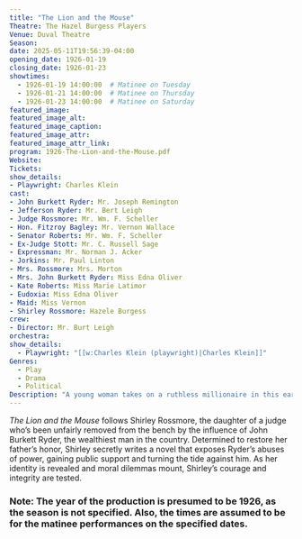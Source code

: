 ```yaml
---
title: "The Lion and the Mouse"
Theatre: The Hazel Burgess Players
Venue: Duval Theatre
Season: 
date: 2025-05-11T19:56:39-04:00
opening_date: 1926-01-19
closing_date: 1926-01-23
showtimes:
  - 1926-01-19 14:00:00  # Matinee on Tuesday
  - 1926-01-21 14:00:00  # Matinee on Thursday
  - 1926-01-23 14:00:00  # Matinee on Saturday
featured_image: 
featured_image_alt: 
featured_image_caption: 
featured_image_attr: 
featured_image_attr_link: 
program: 1926-The-Lion-and-the-Mouse.pdf
Website: 
Tickets: 
show_details: 
- Playwright: Charles Klein
cast:
- John Burkett Ryder: Mr. Joseph Remington
- Jefferson Ryder: Mr. Bert Leigh
- Judge Rossmore: Mr. Wm. F. Scheller
- Hon. Fitzroy Bagley: Mr. Vernon Wallace
- Senator Roberts: Mr. Wm. F. Scheller
- Ex-Judge Stott: Mr. C. Russell Sage
- Expressman: Mr. Norman J. Acker
- Jorkins: Mr. Paul Linton
- Mrs. Rossmore: Mrs. Morton
- Mrs. John Burkett Ryder: Miss Edna Oliver
- Kate Roberts: Miss Marie Latimor
- Eudoxia: Miss Edna Oliver
- Maid: Miss Vernon
- Shirley Rossmore: Hazele Burgess
crew:
- Director: Mr. Burt Leigh
orchestra:
show_details: 
  - Playwright: "[[w:Charles Klein (playwright)|Charles Klein]]"
Genres:
  - Play
  - Drama
  - Political
Description: "A young woman takes on a ruthless millionaire in this early 20th-century drama about corruption, justice and the power of public opinion."
---
```

*The Lion and the Mouse* follows Shirley Rossmore, the daughter of a judge who’s been unfairly removed from the bench by the influence of John Burkett Ryder, the wealthiest man in the country. Determined to restore her father’s honor, Shirley secretly writes a novel that exposes Ryder’s abuses of power, gaining public support and turning the tide against him. As her identity is revealed and moral dilemmas mount, Shirley’s courage and integrity are tested. 

### Note: The year of the production is presumed to be 1926, as the season is not specified. Also, the times are assumed to be for the matinee performances on the specified dates. 